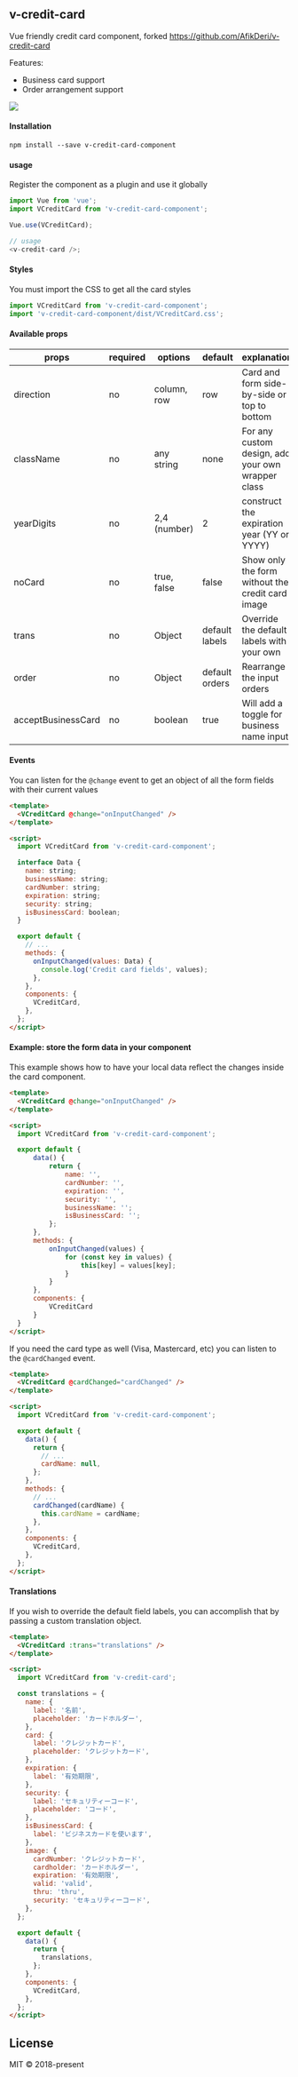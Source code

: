 ## v-credit-card

Vue friendly credit card component, forked https://github.com/AfikDeri/v-credit-card

Features:

- Business card support
- Order arrangement support

<img src="./card.gif">

#### Installation

```
npm install --save v-credit-card-component
```

#### usage

Register the component as a plugin and use it globally

```js
import Vue from 'vue';
import VCreditCard from 'v-credit-card-component';

Vue.use(VCreditCard);

// usage
<v-credit-card />;
```

#### Styles

You must import the CSS to get all the card styles

```js
import VCreditCard from 'v-credit-card-component';
import 'v-credit-card-component/dist/VCreditCard.css';
```

#### Available props

| props              | required | options      | default        | explanation                                       |
| ------------------ | -------- | ------------ | -------------- | ------------------------------------------------- |
| direction          | no       | column, row  | row            | Card and form side-by-side or top to bottom       |
| className          | no       | any string   | none           | For any custom design, add your own wrapper class |
| yearDigits         | no       | 2,4 (number) | 2              | construct the expiration year (YY or YYYY)        |
| noCard             | no       | true, false  | false          | Show only the form without the credit card image  |
| trans              | no       | Object       | default labels | Override the default labels with your own         |
| order              | no       | Object       | default orders | Rearrange the input orders                        |
| acceptBusinessCard | no       | boolean      | true           | Will add a toggle for business name input         |

#### Events

You can listen for the `@change` event to get an object of all the form fields with their current values

```html
<template>
  <VCreditCard @change="onInputChanged" />
</template>

<script>
  import VCreditCard from 'v-credit-card-component';

  interface Data {
    name: string;
    businessName: string;
    cardNumber: string;
    expiration: string;
    security: string;
    isBusinessCard: boolean;
  }

  export default {
    // ...
    methods: {
      onInputChanged(values: Data) {
        console.log('Credit card fields', values);
      },
    },
    components: {
      VCreditCard,
    },
  };
</script>
```

#### Example: store the form data in your component

This example shows how to have your local data reflect the changes inside the card component.

```html
<template>
  <VCreditCard @change="onInputChanged" />
</template>

<script>
  import VCreditCard from 'v-credit-card-component';

  export default {
      data() {
          return {
              name: '',
              cardNumber: '',
              expiration: '',
              security: '',
              businessName: '';
              isBusinessCard: '';
          };
      },
      methods: {
          onInputChanged(values) {
              for (const key in values) {
                  this[key] = values[key];
              }
          }
      },
      components: {
          VCreditCard
      }
  }
</script>
```

If you need the card type as well (Visa, Mastercard, etc) you can listen to the `@cardChanged` event.

```html
<template>
  <VCreditCard @cardChanged="cardChanged" />
</template>

<script>
  import VCreditCard from 'v-credit-card-component';

  export default {
    data() {
      return {
        // ...
        cardName: null,
      };
    },
    methods: {
      // ...
      cardChanged(cardName) {
        this.cardName = cardName;
      },
    },
    components: {
      VCreditCard,
    },
  };
</script>
```

#### Translations

If you wish to override the default field labels, you can accomplish that by passing a custom translation object.

```html
<template>
  <VCreditCard :trans="translations" />
</template>

<script>
  import VCreditCard from 'v-credit-card';

  const translations = {
    name: {
      label: '名前',
      placeholder: 'カードホルダー',
    },
    card: {
      label: 'クレジットカード',
      placeholder: 'クレジットカード',
    },
    expiration: {
      label: '有効期限',
    },
    security: {
      label: 'セキュリティーコード',
      placeholder: 'コード',
    },
    isBusinessCard: {
      label: 'ビジネスカードを使います',
    },
    image: {
      cardNumber: 'クレジットカード',
      cardholder: 'カードホルダー',
      expiration: '有効期限',
      valid: 'valid',
      thru: 'thru',
      security: 'セキュリティーコード',
    },
  };

  export default {
    data() {
      return {
        translations,
      };
    },
    components: {
      VCreditCard,
    },
  };
</script>
```

## License

MIT © 2018-present
